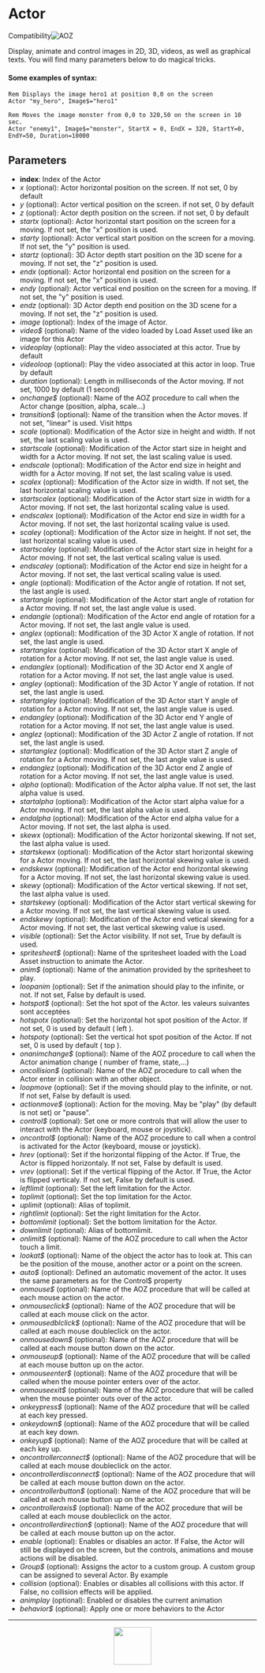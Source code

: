# Actor
<!--
@name: Actor
@description: Display, animate and control these image, images in 2D, 3D, videos, graphical texts. Actor is one of the most powerful graphics instructions in the AOZ language for graphics.
@tags: behavior,animation,design,graphic,sprite,character,movement,game,picture,image,show,display,moving,control,bob
@categories: 
\-->
<div class="compatibility"><span>Compatibility</span><img src="https://doc.aoz.studio/assets/images/common/compatibility/aoz_logo.png" valign="center" alt="AOZ" title="AOZ" /></div>


Display, animate and control images in 2D, 3D, videos, as well as graphical texts. You will find many parameters below to do magical tricks.


#### Some examples of syntax:
```basic
Rem Displays the image hero1 at position 0,0 on the screen
Actor "my_hero", Image$="hero1" 
```
```basic
Rem Moves the image monster from 0,0 to 320,50 on the screen in 10 sec.
Actor "enemy1", Image$="monster", StartX = 0, EndX = 320, StartY=0, EndY=50, Duration=10000 
```


## Parameters


- **index**: Index of the Actor
- _x_ (optional): Actor horizontal position on the screen. If not set, 0 by default
- _y_ (optional): Actor vertical position on the screen. if not set, 0 by default
- _z_ (optional): Actor depth position on the screen. if not set, 0 by default
- _startx_ (optional): Actor horizontal start position on the screen for a moving. If not set, the "x" position is used.
- _starty_ (optional): Actor vertical start position on the screen for a moving. If not set, the "y" position is used.
- _startz_ (optional): 3D Actor depth start position on the 3D scene for a moving. If not set, the "z" position is used.
- _endx_ (optional): Actor horizontal end position on the screen for a moving. If not set, the "x" position is used.
- _endy_ (optional): Actor vertical end position on the screen for a moving. If not set, the "y" position is used.
- _endz_ (optional): 3D Actor depth end position on the 3D scene for a moving. If not set, the "z" position is used.
- _image_ (optional): Index of the image of Actor.
- _video&dollar;_ (optional): Name of the video loaded by Load Asset used like an image for this Actor
- _videoplay_ (optional): Play the video associated at this actor. True by default
- _videoloop_ (optional): Play the video associated at this actor in loop. True by default
- _duration_ (optional): Length in milliseconds of the Actor moving. If not set, 1000 by default (1 second)
- _onchange&dollar;_ (optional): Name of the AOZ procedure to call when the Actor change (position, alpha, scale...)
- _transition&dollar;_ (optional): Name of the transition when the Actor moves. If not set, "linear" is used. Visit https
- _scale_ (optional): Modification of the Actor size in height and width. If not set, the last scaling value is used.
- _startscale_ (optional): Modification of the Actor start size in height and width for a Actor moving. If not set, the last scaling value is used.
- _endscale_ (optional): Modification of the Actor end size in height and width for a Actor moving. If not set, the last scaling value is used.
- _scalex_ (optional): Modification of the Actor size in width. If not set, the last horizontal scaling value is used.
- _startscalex_ (optional): Modification of the Actor start size in width for a Actor moving. If not set, the last horizontal scaling value is used.
- _endscalex_ (optional): Modification of the Actor end size in width for a Actor moving. If not set, the last horizontal scaling value is used.
- _scaley_ (optional): Modification of the Actor size in height. If not set, the last horizontal scaling value is used.
- _startscaley_ (optional): Modification of the Actor start size in height for a Actor moving. If not set, the last vertical scaling value is used.
- _endscaley_ (optional): Modification of the Actor end size in height for a Actor moving. If not set, the last vertical scaling value is used.
- _angle_ (optional): Modification of the Actor angle of rotation. If not set, the last angle is used.
- _startangle_ (optional): Modification of the Actor start angle of rotation for a Actor moving. If not set, the last angle value is used.
- _endangle_ (optional): Modification of the Actor end angle of rotation for a Actor moving. If not set, the last angle value is used.
- _anglex_ (optional): Modification of the 3D Actor X angle of rotation. If not set, the last angle is used.
- _startanglex_ (optional): Modification of the 3D Actor start X angle of rotation for a Actor moving. If not set, the last angle value is used.
- _endanglex_ (optional): Modification of the 3D Actor end X angle of rotation for a Actor moving. If not set, the last angle value is used.
- _angley_ (optional): Modification of the 3D Actor Y angle of rotation. If not set, the last angle is used.
- _startangley_ (optional): Modification of the 3D Actor start Y angle of rotation for a Actor moving. If not set, the last angle value is used.
- _endangley_ (optional): Modification of the 3D Actor end Y angle of rotation for a Actor moving. If not set, the last angle value is used.
- _anglez_ (optional): Modification of the 3D Actor Z angle of rotation. If not set, the last angle is used.
- _startanglez_ (optional): Modification of the 3D Actor start Z angle of rotation for a Actor moving. If not set, the last angle value is used.
- _endanglez_ (optional): Modification of the 3D Actor end Z angle of rotation for a Actor moving. If not set, the last angle value is used.
- _alpha_ (optional): Modification of the Actor alpha value. If not set, the last alpha value is used.
- _startalpha_ (optional): Modification of the Actor start alpha value for a Actor moving. If not set, the last alpha value is used.
- _endalpha_ (optional): Modification of the Actor end alpha value for a Actor moving. If not set, the last alpha is used.
- _skewx_ (optional): Modification of the Actor horizontal skewing. If not set, the last alpha value is used.
- _startskewx_ (optional): Modification of the Actor start horizontal skewing for a Actor moving. If not set, the last horizontal skewing value is used.
- _endskewx_ (optional): Modification of the Actor end horizontal skewing for a Actor moving. If not set, the last horizontal skewing value is used.
- _skewy_ (optional): Modification of the Actor vertical skewing. If not set, the last alpha value is used.
- _startskewy_ (optional): Modification of the Actor start vertical skewing for a Actor moving. If not set, the last vertical skewing value is used.
- _endskewy_ (optional): Modification of the Actor end vetical skewing for a Actor moving. If not set, the last vertical skewing value is used.
- _visible_ (optional): Set the Actor visibility. If not set, True by default is used.
- _spritesheet&dollar;_ (optional): Name of the spritesheet loaded with the Load Asset instruction to animate the Actor.
- _anim&dollar;_ (optional): Name of the animation provided by the spritesheet to play.
- _loopanim_ (optional): Set if the animation should play to the infinite, or not. If not set, False by default is used.
- _hotspot&dollar;_ (optional): Set the hot spot of the Actor. les valeurs suivantes sont acceptées 
- _hotspotx_ (optional): Set the horizontal hot spot position of the Actor. If not set, 0 is used by default ( left ).
- _hotspoty_ (optional): Set the vertical hot spot position of the Actor. If not set, 0 is used by default ( top ).
- _onanimchange&dollar;_ (optional): Name of the AOZ procedure to call when the Actor animation change ( number of frame, state,...)
- _oncollision&dollar;_ (optional): Name of the AOZ procedure to call when the Actor enter in collision with an other object.
- _loopmove_ (optional): Set if the moving should play to the infinite, or not. If not set, False by default is used.
- _actionmove&dollar;_ (optional): Action for the moving. May be "play" (by default is not set) or "pause".
- _control&dollar;_ (optional): Set one or more controls that will allow the user to interact with the Actor (keyboard, mouse or joystick).
- _oncontrol&dollar;_ (optional): Name of the AOZ procedure to call when a control is activated for the Actor (keyboard, mouse or joystick).
- _hrev_ (optional): Set if the horizontal flipping of the Actor. If True, the Actor is flipped horizontaly. If not set, False by default is used.
- _vrev_ (optional): Set if the vertical flipping of the Actor. If True, the Actor is flipped verticaly. If not set, False by default is used.
- _leftlimit_ (optional): Set the left limitation for the Actor.
- _toplimit_ (optional): Set the top limitation for the Actor.
- _uplimit_ (optional): Alias of toplimit.
- _rightlimit_ (optional): Set the right limitation for the Actor.
- _bottomlimit_ (optional): Set the bottom limitation for the Actor.
- _downlimit_ (optional): Alias of bottomlimit.
- _onlimit&dollar;_ (optional): Name of the AOZ procedure to call when the Actor touch a limit.
- _lookat&dollar;_ (optional): Name of the object the actor has to look at. This can be the position of the mouse, another actor or a point on the screen.
- _auto&dollar;_ (optional): Defined an automatic movement of the actor. It uses the same parameters as for the Control&dollar; property
- _onmouse&dollar;_ (optional): Name of the AOZ procedure that will be called at each mouse action on the actor.
- _onmouseclick&dollar;_ (optional): Name of the AOZ procedure that will be called at each mouse click on the actor.
- _onmousedblclick&dollar;_ (optional): Name of the AOZ procedure that will be called at each mouse doubleclick on the actor.
- _onmousedown&dollar;_ (optional): Name of the AOZ procedure that will be called at each mouse button down on the actor.
- _onmouseup&dollar;_ (optional): Name of the AOZ procedure that will be called at each mouse button up on the actor.
- _onmouseenter&dollar;_ (optional): Name of the AOZ procedure that will be called when the mouse pointer enters over of the actor.
- _onmouseexit&dollar;_ (optional): Name of the AOZ procedure that will be called when the mouse pointer outs over of the actor.
- _onkeypress&dollar;_ (optional): Name of the AOZ procedure that will be called at each key pressed.
- _onkeydown&dollar;_ (optional): Name of the AOZ procedure that will be called at each key down.
- _onkeyup&dollar;_ (optional): Name of the AOZ procedure that will be called at each key up.
- _oncontrollerconnect&dollar;_ (optional): Name of the AOZ procedure that will be called at each mouse doubleclick on the actor.
- _oncontrollerdisconnect&dollar;_ (optional): Name of the AOZ procedure that will be called at each mouse button down on the actor.
- _oncontrollerbutton&dollar;_ (optional): Name of the AOZ procedure that will be called at each mouse button up on the actor.
- _oncontrolleraxis&dollar;_ (optional): Name of the AOZ procedure that will be called at each mouse doubleclick on the actor.
- _oncontrollerdirection&dollar;_ (optional): Name of the AOZ procedure that will be called at each mouse button up on the actor.
- _enable_ (optional): Enables or disables an actor. If False, the Actor will still be displayed on the screen, but the controls, animations and mouse actions will be disabled.
- _Group&dollar;_ (optional): Assigns the actor to a custom group. A custom group can be assigned to several Actor. By example
- _collision_ (optional): Enables or disables all collisions with this actor. If False, no collision effects will be applied.
- _animplay_ (optional): Enabled or disables the current animation
- _behavior$_ (optional): Apply one or more behaviors to the Actor
---
<p align="center"><img valign="middle" width="76px" src="https://doc.aoz.studio/assets/images/en/image001.png" /></p>
<!--stackedit_data:
eyJoaXN0b3J5IjpbLTEwODA3NjMzNzAsLTExNjE0MTU5NjBdfQ
==
-->
